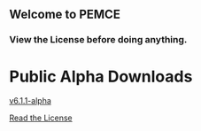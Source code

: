 ## Welcome to PEMCE


### View the License before doing anything.



# Public Alpha Downloads
[v6.1.1-alpha](https://github.com/AquaQuokka/pemce/releases/tag/PEMCE-Alpha)


[Read the License](https://github.com/AquaQuokka/pemce/blob/main/LICENSE)

